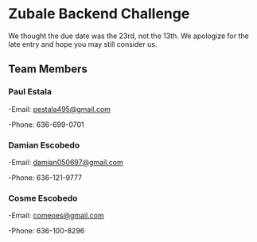 # Zubale Backend Challenge 

We thought the due date was the 23rd, not the 13th. We apologize for the late entry and hope you may still consider us. 

## Team Members

### Paul Estala
-Email: pestala495@gmail.com

-Phone: 636-699-0701


### Damian Escobedo
-Email: damian050697@gmail.com

-Phone: 636-121-9777


### Cosme Escobedo
-Email: comeoes@gmail.com

-Phone: 636-100-8296
